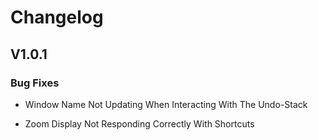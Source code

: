 # Changelog

## V1.0.1

### Bug Fixes

+ Window Name Not Updating When Interacting With The Undo-Stack

+ Zoom Display Not Responding Correctly With Shortcuts
